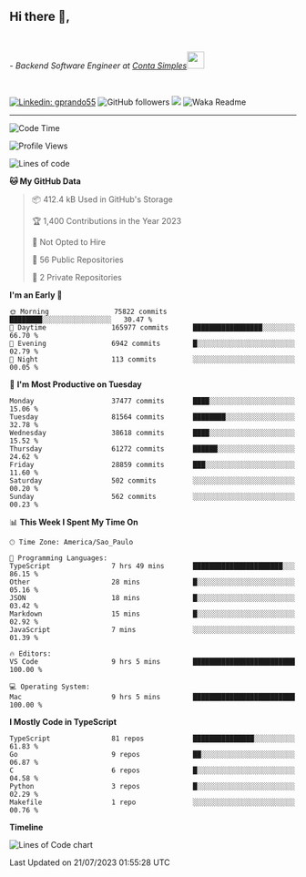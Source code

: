 <h2>Hi there  👋,</h2> </br>

<p><em>- Backend Software Engineer at <a href="https://contasimples.com">Conta Simples</a><img src="https://media.giphy.com/media/WUlplcMpOCEmTGBtBW/giphy.gif" width="30"> 
</em></p></br>


[![Linkedin: gprando55](https://img.shields.io/badge/-gprando55-blue?style=flat-square&logo=Linkedin&logoColor=white&link=https://www.linkedin.com/in/prandogabriel/)](https://www.linkedin.com/in/prandogabriel)
![GitHub followers](https://img.shields.io/github/followers/prandogabriel?label=Follow&style=social)
![](https://visitor-badge.glitch.me/badge?page_id=prandogabriel.prandogabriel)
![Waka Readme](https://github.com/prandogabriel/prandogabriel/workflows/Waka%20Readme/badge.svg)

---
<!--START_SECTION:waka-->
![Code Time](http://img.shields.io/badge/Code%20Time-2%2C510%20hrs%2059%20mins-blue)

![Profile Views](http://img.shields.io/badge/Profile%20Views-0-blue)

![Lines of code](https://img.shields.io/badge/From%20Hello%20World%20I%27ve%20Written-294.9%20million%20lines%20of%20code-blue)

**🐱 My GitHub Data** 

> 📦 412.4 kB Used in GitHub's Storage 
 > 
> 🏆 1,400 Contributions in the Year 2023
 > 
> 🚫 Not Opted to Hire
 > 
> 📜 56 Public Repositories 
 > 
> 🔑 2 Private Repositories 
 > 
**I'm an Early 🐤** 

```text
🌞 Morning                75822 commits       ████████░░░░░░░░░░░░░░░░░   30.47 % 
🌆 Daytime                165977 commits      █████████████████░░░░░░░░   66.70 % 
🌃 Evening                6942 commits        █░░░░░░░░░░░░░░░░░░░░░░░░   02.79 % 
🌙 Night                  113 commits         ░░░░░░░░░░░░░░░░░░░░░░░░░   00.05 % 
```
📅 **I'm Most Productive on Tuesday** 

```text
Monday                   37477 commits       ████░░░░░░░░░░░░░░░░░░░░░   15.06 % 
Tuesday                  81564 commits       ████████░░░░░░░░░░░░░░░░░   32.78 % 
Wednesday                38618 commits       ████░░░░░░░░░░░░░░░░░░░░░   15.52 % 
Thursday                 61272 commits       ██████░░░░░░░░░░░░░░░░░░░   24.62 % 
Friday                   28859 commits       ███░░░░░░░░░░░░░░░░░░░░░░   11.60 % 
Saturday                 502 commits         ░░░░░░░░░░░░░░░░░░░░░░░░░   00.20 % 
Sunday                   562 commits         ░░░░░░░░░░░░░░░░░░░░░░░░░   00.23 % 
```


📊 **This Week I Spent My Time On** 

```text
🕑︎ Time Zone: America/Sao_Paulo

💬 Programming Languages: 
TypeScript               7 hrs 49 mins       ██████████████████████░░░   86.15 % 
Other                    28 mins             █░░░░░░░░░░░░░░░░░░░░░░░░   05.16 % 
JSON                     18 mins             █░░░░░░░░░░░░░░░░░░░░░░░░   03.42 % 
Markdown                 15 mins             █░░░░░░░░░░░░░░░░░░░░░░░░   02.92 % 
JavaScript               7 mins              ░░░░░░░░░░░░░░░░░░░░░░░░░   01.39 % 

🔥 Editors: 
VS Code                  9 hrs 5 mins        █████████████████████████   100.00 % 

💻 Operating System: 
Mac                      9 hrs 5 mins        █████████████████████████   100.00 % 
```

**I Mostly Code in TypeScript** 

```text
TypeScript               81 repos            ███████████████░░░░░░░░░░   61.83 % 
Go                       9 repos             ██░░░░░░░░░░░░░░░░░░░░░░░   06.87 % 
C                        6 repos             █░░░░░░░░░░░░░░░░░░░░░░░░   04.58 % 
Python                   3 repos             █░░░░░░░░░░░░░░░░░░░░░░░░   02.29 % 
Makefile                 1 repo              ░░░░░░░░░░░░░░░░░░░░░░░░░   00.76 % 
```



**Timeline**

![Lines of Code chart](https://raw.githubusercontent.com/prandogabriel/prandogabriel/master/assets/bar_graph.png)


 Last Updated on 21/07/2023 01:55:28 UTC
<!--END_SECTION:waka-->
